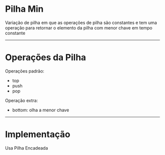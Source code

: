 # Pilha Min

Variação de pilha em que as operações de pilha são constantes e tem uma operação para retornar o elemento da pilha com menor chave em tempo constante

----

# Operações da Pilha

Operações padrão:
- top
- push
- pop

Operação extra:
- bottom: olha a menor chave


----

# Implementação

Usa Pilha Encadeada
